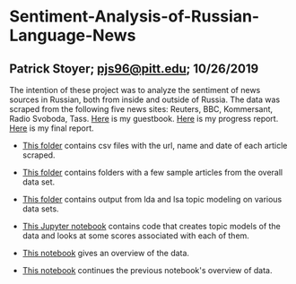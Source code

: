 # Sentiment-Analysis-of-Russian-Language-News
## Patrick Stoyer; pjs96@pitt.edu; 10/26/2019
The intention of these project was to analyze the sentiment of news sources in Russian, both from inside and outside of Russia. The data was scraped from the following five news sites: Reuters, BBC, Kommersant, Radio Svoboda, Tass.
[Here](https://github.com/Data-Science-for-Linguists-2019/Class-Plaza/blob/master/guestbooks/guestbook_patrick.md) is my guestbook. [Here](https://github.com/Data-Science-for-Linguists-2019/Sentiment-Analysis-of-Russian-Language-News/blob/master/progress_report.md) is my progress report. [Here](https://github.com/Data-Science-for-Linguists-2019/Sentiment-Analysis-of-Russian-Language-News/blob/master/final_report.md) is my final report.
- [This folder](https://github.com/Data-Science-for-Linguists-2019/Sentiment-Analysis-of-Russian-Language-News/tree/master/data/info) contains csv files with the url, name and date of each article scraped. 

- [This folder](https://github.com/Data-Science-for-Linguists-2019/Sentiment-Analysis-of-Russian-Language-News/tree/master/data/data_sample) contains folders with a few sample articles from the overall data set.

- [This folder](https://github.com/Data-Science-for-Linguists-2019/Sentiment-Analysis-of-Russian-Language-News/tree/master/gensim/outputs) contains output from lda and lsa topic modeling on various data sets.

- [This Jupyter notebook](https://github.com/Data-Science-for-Linguists-2019/Sentiment-Analysis-of-Russian-Language-News/blob/master/Topic_Modeling.ipynb) contains code that creates topic models of the data and looks at some scores associated with each of them.

- [This notebook](https://github.com/Data-Science-for-Linguists-2019/Sentiment-Analysis-of-Russian-Language-News/blob/master/data_overview.ipynb) gives an overview of the data.

- [This notebook](https://github.com/Data-Science-for-Linguists-2019/Sentiment-Analysis-of-Russian-Language-News/blob/master/overview_2.ipynb) continues the previous notebook's overview of data.

